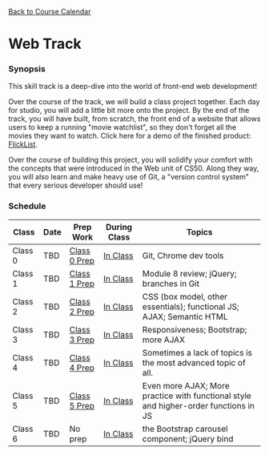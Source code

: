 [Back to Course Calendar](../..)

# Web Track

### Synopsis

This skill track is a deep-dive into the world of front-end web development!

Over the course of the track, we will build a class project together. Each day for studio, you will add a little bit more onto the project. By the end of the track, you will have built, from scratch, the front end of a website that allows users to keep a running "movie watchlist", so they don't forget all the movies they want to watch. Click here for a demo of the finished product: <a href="http://education.launchcode.org/flicklist" target="_blank"/>FlickList</a>.

Over the course of building this project, you will solidify your comfort with the concepts that were introduced in the Web unit of CS50. Along they way, you will also learn and make heavy use of Git, a "version control system" that every serious developer should use!

### Schedule

Class | Date | Prep Work | During Class | Topics
|------|----|----------|--------------|-------|
Class 0 | TBD | [Class 0 Prep](./materials/class0-prep) | [In Class](./materials/class0) | Git, Chrome dev tools | 
Class 1 | TBD | [Class 1 Prep](./materials/class1-prep) | [In Class](./materials/class1) | Module 8 review; jQuery; branches in Git | 
Class 2 | TBD | [Class 2 Prep](./materials/class2-prep) | [In Class](./materials.class2) | CSS (box model, other essentials); functional JS; AJAX; Semantic HTML |
Class 3 | TBD | [Class 3 Prep](./materials/class3-prep) | [In Class](./materials/class3) | Responsiveness; Bootstrap; more AJAX | 
Class 4 | TBD | [Class 4 Prep](./materials/class4-prep) | [In Class](./materials/class4) | Sometimes a lack of topics is the most advanced topic of all. |
Class 5 | TBD | [Class 5 Prep](./materials/class5-prep) | [In Class](./materials/class5) | Even more AJAX; More practice with functional style and higher-order functions in JS   | 
Class 6 | TBD | No prep | [In Class](./materials/class6) | the Bootstrap carousel component; jQuery bind |


